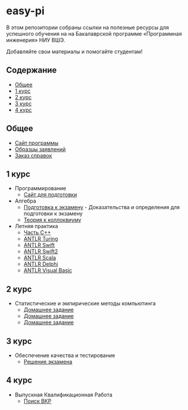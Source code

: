 # easy-pi

В этом репозитории собраны ссылки на полезные ресурсы для успешного обучения на на Бакалаврской программе «Программная инженерия» НИУ ВШЭ.

Добавляйте свои материалы и помогайте студентам!

## Содержание

- [Общее](#общее)
- [1 курс](#1-курс)
- [2 курс](#1-курс)
- [3 курс](#1-курс)
- [4 курс](#1-курс)


## Общее

- [Сайт программы](https://www.hse.ru/ba/se/)
- [Образцы заявлений](https://www.hse.ru/ba/se/samples)
- [Заказ справок](https://www.hse.ru/ba/se/references)


## 1 курс

- Программирование
    - [Сайт для подготовки](http://podbel.ru/)
- Алгебра
    - [Подготовка к экзамену](https://github.com/isgulkov/chernishew1488) - Доказательства и определения для подготовки к экзамену
    - [Теория к коллоквиуму](https://github.com/Sofiika/AlgebraKollok)
- Летняя практика 
    - [Часть C++](https://github.com/isgulkov/arz_ultimate)
    - [ANTLR Turing](https://github.com/isgulkov/antlr-turing)
    - [ANTLR Swift](https://github.com/isgulkov/antlr-swift)
    - [ANTLR Swift2](https://github.com/isgulkov/antlr-swift2)
    - [ANTLR Scala](https://github.com/isgulkov/antlr-scala)
    - [ANTLR Delphi](https://github.com/isgulkov/antlr-delphi)
    - [ANTLR Visual Basic](https://github.com/isgulkov/dvoriansky1337)


## 2 курс

- Статистические и эмпирические методы компьютинга
    - [Домашнее задание](https://github.com/Sammers21/math_stat_python#readme)
    - [Домашнее задание](https://github.com/Zakhse/mathstat_hse)
    - [Домашнее задание](https://github.com/isgulkov/furmach_1941)


## 3 курс

- Обеспечение качества и тестирование
    - [Решение экзамена](https://zakhse.github.io/hse-testing-solver/)


## 4 курс

- Выпускная Квалификационная Работа
    - [Поиск ВКР](https://www.hse.ru/edu/vkr/)

